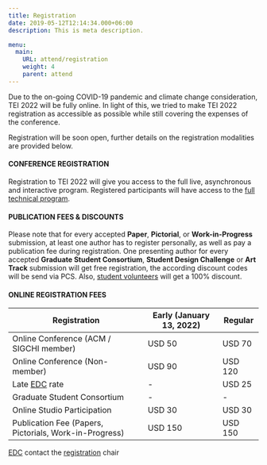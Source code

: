 ```yaml
---
title: Registration
date: 2019-05-12T12:14:34.000+06:00
description: This is meta description.

menu:
  main:
    URL: attend/registration
    weight: 4
    parent: attend
---
```


Due to the on-going COVID-19 pandemic and climate change consideration, TEI 2022 will be fully online. In light of this, we tried to make TEI 2022 registration as accessible as possible while still covering the expenses of the conference. 

Registration will be soon open, further details on the registration modalities are provided below.

#### CONFERENCE REGISTRATION

Registration to TEI 2022 will give you access to the full live, asynchronous and interactive program. Registered participants will have access to the [full technical program](/2022/attend/program).

#### PUBLICATION FEES & DISCOUNTS

Please note that for every accepted **Paper**, **Pictorial**, or **Work-in-Progress** submission, at least one author has to register personally, as well as pay a publication fee during registration. One presenting author for every accepted **Graduate Student Consortium**, **Student Design Challenge** or **Art Track** submission will get free registration, the according discount codes will be send via PCS. Also, [student volunteers](/2022/attend/sv) will get a 100% discount.

#### ONLINE REGISTRATION FEES

Registration                            | Early (January 13, 2022) | Regular
------------                            | ------------------------ |-----------
Online Conference (ACM / SIGCHI member) | USD 50                   | USD 70
Online Conference (Non-member)          | USD 90                   | USD 120
Late [EDC](https://services.acm.org/public/qj/proflevel/countryListing.cfm) rate | - | USD 25
Graduate Student Consortium  | - | -
Online Studio Participation  | USD 30 | USD 30
Publication Fee (Papers, Pictorials, Work-in-Progress) | USD 150 | USD 150 

[EDC](https://services.acm.org/public/qj/proflevel/countryListing.cfm) contact the [registration](mailto:registration@tei.acm.org) chair





